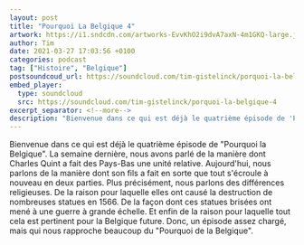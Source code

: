 ```yaml
---
layout: post
title: "Pourquoi La Belgique 4"
artwork: https://i1.sndcdn.com/artworks-EvvKhO2i9dvA7axN-4m1GKQ-large.jpg
author: Tim
date: 2021-03-27 17:03:56 +0100
categories: podcast
tag: ["Histoire", "Belgique"]
postsoundcoud_url: https://soundcloud.com/tim-gistelinck/porquoi-la-belgique-4
embed_player:
  type: soundcloud
  src: https://soundcloud.com/tim-gistelinck/porquoi-la-belgique-4
excerpt_separator: <!--more-->
description: "Bienvenue dans ce qui est déjà le quatrième épisode de 'Pourquoi la Belgique'."
---
```

Bienvenue dans ce qui est déjà le quatrième épisode de "Pourquoi la Belgique". La semaine dernière, nous avons parlé de la manière dont Charles Quint a fait des Pays-Bas une unité relative. Aujourd'hui, nous parlons de la manière dont son fils a fait en sorte que tout s'écroule à nouveau en deux parties. Plus précisément, nous parlons des différences religieuses. De la raison pour laquelle elles ont causé la destruction de nombreuses statues en 1566. De la façon dont ces statues brisées ont mené à une guerre à grande échelle. Et enfin de la raison pour laquelle tout cela est pertinent pour la Belgique future. Donc, un épisode assez chargé, mais qui nous rapproche beaucoup du "Pourquoi de la Belgique".